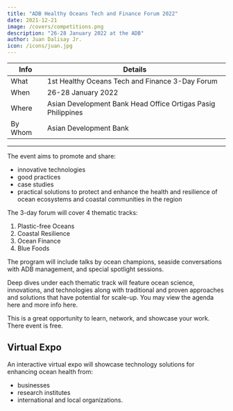 ```yaml
---
title: "ADB Healthy Oceans Tech and Finance Forum 2022"
date: 2021-12-21
image: /covers/competitions.png
description: "26-28 January 2022 at the ADB"
author: Juan Dalisay Jr.
icon: /icons/juan.jpg
---
```


<!-- Dec 21, 2021 -->


Info | Details 
--- | ---
What | 1st Healthy Oceans Tech and Finance 3-Day Forum
When | 26-28 January 2022
Where | Asian Development Bank Head Office Ortigas Pasig Philippines
By Whom | Asian Development Bank

---

The event aims to promote and share:
- innovative technologies
- good practices
- case studies
- practical solutions to protect and enhance the health and resilience of ocean ecosystems and coastal communities in the region


The 3-day forum will cover 4 thematic tracks:

1. Plastic-free Oceans
2. Coastal Resilience
3. Ocean Finance
4. Blue Foods

The program will include talks by ocean champions, seaside conversations with ADB management, and special spotlight sessions.

Deep dives under each thematic track will feature ocean science, innovations, and technologies along with traditional and proven approaches and solutions that have potential for scale-up. You may view the agenda here and more info here. 

This is a great opportunity to learn, network, and showcase your work. There event is free. 


## Virtual Expo

An interactive virtual expo will showcase technology solutions for enhancing ocean health from:
- businesses
- research institutes
- international and local organizations. 


